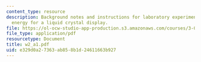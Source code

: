 ```yaml
---
content_type: resource
description: Background notes and instructions for laboratory experiments on switching
  energy for a liquid crystal display.
file: https://ol-ocw-studio-app-production.s3.amazonaws.com/courses/3-014-materials-laboratory-fall-2006/e329d0a27363ab858b1d24611663b927_w2_a1.pdf
file_type: application/pdf
resourcetype: Document
title: w2_a1.pdf
uid: e329d0a2-7363-ab85-8b1d-24611663b927
---
```

